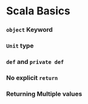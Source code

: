 
# Scala Basics
### `object` Keyword
### `Unit` type
### `def` and `private def`
### No explicit `return`
### Returning Multiple values